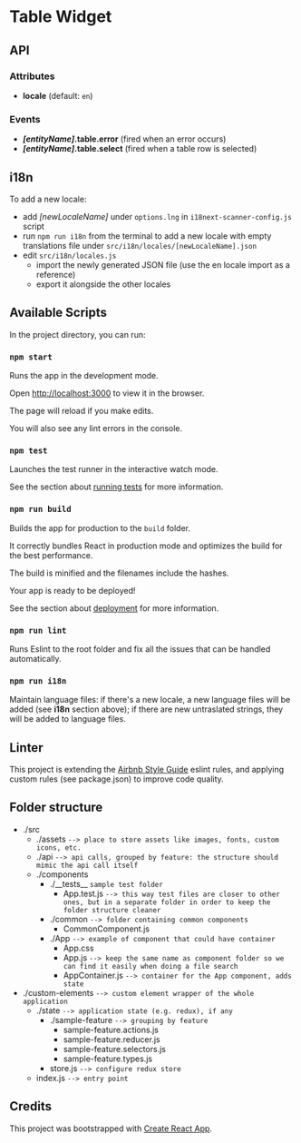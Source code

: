 # Table Widget

## API

### Attributes

- **locale** (default: `en`)

### Events

- **_[entityName]_.table.error** (fired when an error occurs)
- **_[entityName]_.table.select** (fired when a table row is selected)

## i18n

To add a new locale:

- add _[newLocaleName]_ under `options.lng` in `i18next-scanner-config.js` script
- run `npm run i18n` from the terminal to add a new locale with empty translations file under `src/i18n/locales/[newLocaleName].json`
- edit `src/i18n/locales.js`
  - import the newly generated JSON file (use the en locale import as a reference)
  - export it alongside the other locales

## Available Scripts

In the project directory, you can run:

### `npm start`

Runs the app in the development mode.<br>

Open [http://localhost:3000](http://localhost:3000) to view it in the browser.

The page will reload if you make edits.<br>

You will also see any lint errors in the console.

### `npm test`

Launches the test runner in the interactive watch mode.<br>

See the section about [running tests](https://facebook.github.io/create-react-app/docs/running-tests) for more information.

### `npm run build`

Builds the app for production to the `build` folder.<br>

It correctly bundles React in production mode and optimizes the build for the best performance.

The build is minified and the filenames include the hashes.<br>

Your app is ready to be deployed!

See the section about [deployment](https://facebook.github.io/create-react-app/docs/deployment) for more information.

### `npm run lint`

Runs Eslint to the root folder and fix all the issues that can be handled automatically.

### `npm run i18n`

Maintain language files: if there's a new locale, a new language files will be added (see **i18n** section above); if there are new untraslated strings, they will be added to language files.

## Linter

This project is extending the [Airbnb Style Guide](https://github.com/airbnb/javascript) eslint rules, and applying custom rules (see package.json) to improve code quality.

## Folder structure

- ./src
  - ./assets `--> place to store assets like images, fonts, custom icons, etc.`
  - ./api `--> api calls, grouped by feature: the structure should mimic the api call itself`
  - ./components
    - ./\_\_tests\_\_ `sample test folder`
      - App.test.js `--> this way test files are closer to other ones, but in a separate folder in order to keep the folder structure cleaner`
    - ./common `--> folder containing common components`
      - CommonComponent.js
    - ./App `--> example of component that could have container`
      - App.css
      - App.js `--> keep the same name as component folder so we can find it easily when doing a file search`
      - AppContainer.js `--> container for the App component, adds state`
- ./custom-elements `--> custom element wrapper of the whole application`
  - ./state `--> application state (e.g. redux), if any`
    - ./sample-feature `--> grouping by feature`
      - sample-feature.actions.js
      - sample-feature.reducer.js
      - sample-feature.selectors.js
      - sample-feature.types.js
    - store.js `--> configure redux store`
  - index.js `--> entry point`

## Credits

This project was bootstrapped with [Create React App](https://github.com/facebook/create-react-app).
